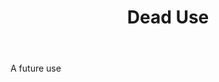 ---
title: Dead Use
letter: D
permalink: "/definitions/bld-dead-use.html"
body: A future use
published_at: '2018-07-07'
source: Black's Law Dictionary 2nd Ed (1910)
layout: post
---